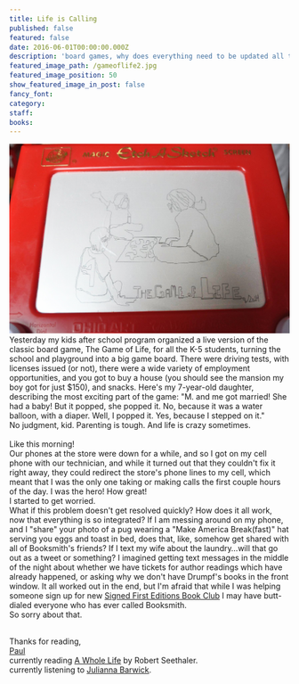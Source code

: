 ```yaml
---
title: Life is Calling
published: false
featured: false
date: 2016-06-01T00:00:00.000Z
description: 'board games, why does everything need to be updated all the time, does my data plan cover this, and balloon babies.'
featured_image_path: /gameoflife2.jpg
featured_image_position: 50
show_featured_image_in_post: false
fancy_font:
category:
staff:
books:
---
```



![](/uploads/versions/gameoflife---x----1680-1134x---.jpg)Yesterday my kids after school program organized a live version of the classic board game, The Game of Life, for all the K-5 students, turning the school and playground into a big game board. There were driving tests, with licenses issued (or not), there were a wide variety of employment opportunities, and you got to buy a house (you should see the mansion my boy got for just $150), and snacks. Here's my 7-year-old daughter, describing the most exciting part of the game: "M. and me got married! She had a baby! But it popped, she popped it. No, because it was a water balloon, with a diaper. Well, I popped it. Yes, because I stepped on it."
<br>No judgment, kid. Parenting is tough. And life is crazy sometimes.&nbsp;
<br>
<br>Like this morning!
<br>Our phones at the store were down for a while, and so I got on my cell phone with our technician, and while it turned out that they couldn't fix it right away, they could redirect the store's phone lines to my cell, which meant that I was the only one taking or making calls the first couple hours of the day. I was the hero! How great!&nbsp;
<br>I started to get worried.&nbsp;
<br>What if this problem doesn't get resolved quickly? How does it all work, now that everything is so integrated? If I am messing around on my phone, and I "share" your photo of a pug wearing a "Make America Break(fast)" hat serving you eggs and toast in bed, does that, like, somehow get shared with all of Booksmith's friends? If I text my wife about the laundry…will that go out as a tweet or something? I imagined getting text messages in the middle of the night about whether we have tickets for author readings which have already happened, or asking why we don't have Drumpf's books in the front window. It all worked out in the end, but I'm afraid that while I was helping someone sign up for new&nbsp;[Signed First Editions Book Club](http://www.brooklinebooksmith.com/sfe/)&nbsp;I may have butt-dialed everyone who has ever called Booksmith.&nbsp;
<br>So sorry about that.&nbsp;
<br>&nbsp;

Thanks for reading,
<br>[Paul](http://www.ptpainter.com/)
<br>currently reading&nbsp;[A Whole Life](http://www.irishtimes.com/culture/books/a-whole-life-by-robert-seethaler-one-man-endures-one-day-at-a-time-1.2394527)&nbsp;by Robert Seethaler.
<br>currently listening to&nbsp;[Julianna Barwick](https://www.youtube.com/watch?v=Kqa8glZUJ54).&nbsp;
<br>&nbsp;